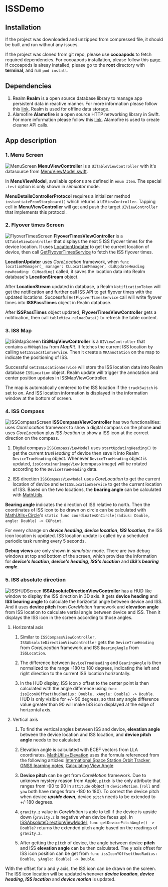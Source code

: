 # ISSDemo

## Installation

If the project was downloaded and unzipped from compressed file, it should be built and run without any issues.

If the project was cloned from git repo, please use **cocoapods** to fetch required dependencies. For cocoapods installation, please follow this [page](https://guides.cocoapods.org/using/getting-started.html). If cocoapods is alreay installed, please go to the **root** directory with **terminal**, and run `pod install`.

## Dependencies

1. Realm
**Realm** is a open source database library to manage app persistent data in reactive manner. For more information please follow this [link](https://realm.io/docs/swift/latest). Realm is used for offline data storage.
2. Alamofire
**Alamofire** is a open source HTTP networking library in Swift. For more information please follow this [link](https://github.com/Alamofire/Alamofire). Alamofire is used to create cleaner API calls.

## App description

### 1. Menu Screen

![MenuScreen](https://github.com/chenyueuk/ISSDemo/blob/master/Screenshots/MenuScreen.PNG)
**MenuViewController** is a `UITableViewController` with it's datasource from [MenuViewModel.swift](https://github.com/chenyueuk/ISSDemo/blob/master/ISSDemo/UI/MenuViewController/MenuViewModel.swift).

In **MenuViewModel**, available options are defined in `enum Item`. The special `.test` option is only shown in *simulator* mode.

**MenuDetailsControllerProtocol** requires a initializer method `instantiateFromStoryboard()` which returns a `UIViewController`. Tapping cell in **MenuViewController** will get and push the target `UIViewController` that implements this protocol.

### 2. Flyover times Screen

![FlyoverTimesScreen](https://github.com/chenyueuk/ISSDemo/blob/master/Screenshots/FlyoverTimesScreen.PNG)
**FlyoverTimesViewController** is a `UITableViewController` that displays the next 5 ISS flyover times for the device location. It uses [LocationUpdater](https://github.com/chenyueuk/ISSDemo/blob/master/ISSDemo/Utils/CoreLocation/LocationUpdater.swift) to get the current location of device, then call [GetFlyoverTimesService](https://github.com/chenyueuk/ISSDemo/blob/master/ISSDemo/WebService/GetFlyoverTimesService.swift) to fetch the ISS flyover times.

**LocationUpdater** uses *CoreLocation* framework, when `func locationManager(_ manager: CLLocationManager, didUpdateHeading newHeading: CLHeading)` called, it saves the location data into Realm database's **LocationStream** object.

After **LocationStream** updated in database, a Realm `NotificationToken` will get the notification and further call ISS API to get flyover times with the updated locations. Successful `GetFlyoverTimesService` call will write flyover times into **ISSPassTimes** object in Realm database.

After **ISSPassTimes** object updated, **FlyoverTimesViewController** gets a notification, then call `tableView.reloadData()` to refresh the table content.

### 3. ISS Map

![ISSMapScreen](https://github.com/chenyueuk/ISSDemo/blob/master/Screenshots/ISSMapScreen.PNG)
**ISSMapViewController** is a `UIViewController` that contains a `MKMapView` from *MapKit*. It fetches the current ISS location by calling `GetISSLocationService`. Then it creats a `MKAnnotation` on the map to indicate the positioning of ISS.

Successful `GetISSLocationService` will store the ISS location data into Realm database `ISSLocation` object. Realm update will trigger the annotation and center position updates in ISSMapViewController.

The map is automatically centered to the ISS location if the `trackSwitch` is set to *on*. And ISS location information is displayed in the information window at the bottom of screen.

### 4. ISS Compass

![ISSCompassScreen](https://github.com/chenyueuk/ISSDemo/blob/master/Screenshots/ISSCompassScreen.PNG)
**ISSCompassViewController** has two functionalities: uses *CoreLocation* framework to show a digital compass on the phone **and** uses *CoreLocation* plus *ISS location* to show a ISS icon at the correct direction on the compass.

1. Digital compass
`ISSCompassViewModel` uses `startUpdatingHeading()` to get the current *trueHeading* of device then save it into Realm `DeviceTrueHeading` object. Whenever `DeviceTrueHeading` object is updated, `issContainerImageView` (compass image) will be rotated according to the `DeviceTrueHeading` data.

2. ISS direction
`ISSCompassViewModel` uses *CoreLocation* to get the current location of device and `GetISSLocationService` to get the current location of ISS. Based on the two locations, the **bearing angle** can be calculated with [MathUtils](https://github.com/chenyueuk/ISSDemo/blob/master/ISSDemo/Utils/MathUtils/MathUtils.swift).

**Bearing angle** indicates the direction of ISS relative to north. Then the coordinates of ISS icon to be drawn on circle can be calculated with [MathUtils+Circle](https://github.com/chenyueuk/ISSDemo/blob/master/ISSDemo/Utils/MathUtils/MathUtils.swift)'s `static func coordinatesOnCircle(radius: Double, angle: Double) -> CGPoint`.

For every change on ***device heading***, ***device location***, ***ISS location***, the ISS icon location is updated. ISS location update is called by a scheduled periodic task running every 5 seconds.

**Debug views** are only shown in *simulator* mode. There are two debug windows at top and bottom of the screen, which provides the information for ***device's location***, ***device's heading***, ***ISS's location*** and ***ISS's bearing angle***.

### 5. ISS absolute direction

![ISSHUDScreen](https://github.com/chenyueuk/ISSDemo/blob/master/Screenshots/ISSHUDScreen.PNG)
**ISSAbsoluteDirectionViewController** has a HUD like window to display the ISS direction in 3D axis. It gets **device heading** and **ISS bearing angle** to calculate the horizontal angle between device and ISS. And it uses **device pitch** from *CoreMotion* framework and **elevation angle** from ISS location to calculate vertial angle between device and ISS. Then it displays the ISS icon in the screen according to those angles.

1. Horizontal axis

    1. Similar to `ISSCompassViewController`, `ISSAbsoluteDirectionViewController` gets the `DeviceTrueHeading` from *CoreLocation* framework and ISS `BearingAngle` from `ISSLocation`. 

    2. The difference between `DeviceTrueHeading` and `BearingAngle` is then normalized to the range -180 to 180 degrees, indicating the left and right direction to the current ISS location horizontally. 

    3. In the HUD display, ISS icon x offset to the center point is then calculated with the angle difference using `func issIconXOffset(hudRadius: Double, xAngle: Double) -> Double`. HUD is only visible for +/- 90 degrees, so that any angle difference value greater than 90 will make ISS icon displayed at the edge of horizontal axis.

2. Vertical axis

    1. To find the vertical angles between ISS and device, **elevation angle** between the device location and ISS location, and **device pitch angle** needs to be calculated.

    2. Elevation angle is calculated with ECEF vectors from LLA coordinates. [MathUtils+Elevation](https://github.com/chenyueuk/ISSDemo/blob/master/ISSDemo/Utils/MathUtils/MathUtils%2BElevation.swift) uses the formula referenced from the following articles: [International Space Station Orbit Tracker](https://ieiuniumlux.github.io/ISSOT/), [GNSS learning notes](https://www.cnblogs.com/langzou/p/11388520.html), [Calculating View Angle](https://gis.stackexchange.com/questions/58923/calculating-view-angle)

    3. **Device pitch** can be get from *CoreMotion* framework. Due to unknown mystery reason from Apple, `pitch` is the only attribute that ranges from -90 to 90 in `attitude` object in `deviceMotion`. (`roll` and `yaw` both have ranges from -180 to 180). To correct the device pitch when device ***upside down***, device `pitch` needs to be extended to +/-180 degrees.

    4. `gravity.z` value in *CoreMotion* is able to tell if the device is upside down (`gravity.z` is negative when device faces up). In [ISSAbsoluteDirectionViewModel](https://github.com/chenyueuk/ISSDemo/blob/master/ISSDemo/UI/ISSScreens/ISSAbsoluteDirection/ISSAbsoluteDirectionViewModel.swift), `func getDevicePitchAngle() -> Double?` returns the extended pitch angle based on the readings of `gravity.z`.

    5. After getting the `pitch` of device, the angle between device **pitch** and ISS **elevation angle** can be then calculated. The y axis offset for ISS icon position can be get from `func issIconYOffset(hudRadius: Double, yAngle: Double) -> Double`.

With the offset for x and y axis, the ISS icon can be drawn on the screen. The ISS icon location will be updated whenever ***device location***, ***device heading***, ***ISS location*** and ***device motion*** is updated.


